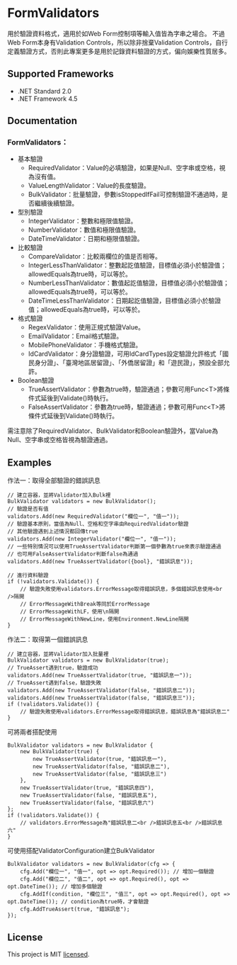 # FormValidators

用於驗證資料格式，適用於如Web Form控制項等輸入值皆為字串之場合。
不過Web Form本身有Validation Controls，所以除非捨棄Validation Controls，自行定義驗證方式，否則此專案更多是用於記錄資料驗證的方式，偏向娛樂性質居多。

## Supported Frameworks
* .NET Standard 2.0
* .NET Framework 4.5

## Documentation

### FormValidators：

* 基本驗證
  * RequiredValidator：Value的必填驗證，如果是Null、空字串或空格，視為沒有值。
  * ValueLengthValidator：Value的長度驗證。
  * BulkValidator：批量驗證，參數isStoppedIfFail可控制驗證不通過時，是否繼續後續驗證。
* 型別驗證
  * IntegerValidator：整數和極限值驗證。
  * NumberValidator：數值和極限值驗證。
  * DateTimeValidator：日期和極限值驗證。
* 比較驗證
  * CompareValidator：比較兩欄位的值是否相等。
  * IntegerLessThanValidator：整數起訖值驗證，目標值必須小於驗證值；allowedEquals為true時，可以等於。
  * NumberLessThanValidator：數值起訖值驗證，目標值必須小於驗證值；allowedEquals為true時，可以等於。
  * DateTimeLessThanValidator：日期起訖值驗證，目標值必須小於驗證值；allowedEquals為true時，可以等於。
* 格式驗證
  * RegexValidator：使用正規式驗證Value。
  * EmailValidator：Email格式驗證。
  * MobilePhoneValidator：手機格式驗證。
  * IdCardValidator：身分證驗證，可用IdCardTypes設定驗證允許格式「國民身分證」、「臺灣地區居留證」、「外僑居留證」和「遊民證」，預設全部允許。
* Boolean驗證
  * TrueAssertValidator：參數為true時，驗證通過；參數可用Func\<T\>將條件式延後到Validate()時執行。
  * FalseAssertValidator：參數為true時，驗證通過；參數可用Func\<T\>將條件式延後到Validate()時執行。

需注意除了RequiredValidator、BulkValidator和Boolean驗證外，當Value為Null、空字串或空格皆視為驗證通過。

## Examples

作法一：取得全部驗證的錯誤訊息
```
// 建立容器，並將Validator加入Bulk裡
BulkValidator validators = new BulkValidator();
// 驗證是否有值
validators.Add(new RequiredValidator("欄位一", "值一"));
// 驗證基本原則，當值為Null、空格和空字串由RequiredValidator驗證
// 其他驗證遇到上述情況都回傳true
validators.Add(new IntegerValidator("欄位一", "值一"));
// 一些特別情況可以使用TrueAssertValidator判斷第一個參數為true來表示驗證通過
// 也可用FalseAssertValidator判斷false為通過
validators.Add(new TrueAssertValidator({bool}, "錯誤訊息"));

// 進行資料驗證
if (!validators.Validate()) {
    // 驗證失敗使用validators.ErrorMessage取得錯誤訊息，多個錯誤訊息使用<br />隔開
    // ErrorMessageWithBreak等同於ErrorMessage
    // ErrorMessageWithLF，使用\n隔開
    // ErrorMessageWithNewLine，使用Environment.NewLine隔開
}
```

作法二：取得第一個錯誤訊息
```
// 建立容器，並將Validator加入批量裡
BulkValidator validators = new BulkValidator(true);
// TrueAssert遇到true，驗證成功
validators.Add(new TrueAssertValidator(true, "錯誤訊息一"));
// TrueAssert遇到false，驗證失敗
validators.Add(new TrueAssertValidator(false, "錯誤訊息二"));
validators.Add(new TrueAssertValidator(false, "錯誤訊息三"));
if (!validators.Validate()) {
    // 驗證失敗使用validators.ErrorMessage取得錯誤訊息，錯誤訊息為"錯誤訊息二"
}
```

可將兩者搭配使用
```
BulkValidator validators = new BulkValidator {
    new BulkValidator(true) {
        new TrueAssertValidator(true, "錯誤訊息一"),
        new TrueAssertValidator(false, "錯誤訊息二"),
        new TrueAssertValidator(false, "錯誤訊息三")
    },
    new TrueAssertValidator(true, "錯誤訊息四"),
    new TrueAssertValidator(false, "錯誤訊息五"),
    new TrueAssertValidator(false, "錯誤訊息六")
};
if (!validators.Validate()) {
    // validators.ErrorMessage為"錯誤訊息二<br />錯誤訊息五<br />錯誤訊息六"
}
```

可使用搭配ValidatorConfiguration建立BulkValidator
```
BulkValidator validators = new BulkValidator(cfg => {
    cfg.Add("欄位一", "值一", opt => opt.Required()); // 增加一個驗證
    cfg.Add("欄位二", "值二", opt => opt.Required(), opt => opt.DateTime()); // 增加多個驗證
    cfg.AddIf(condition, "欄位三", "值三", opt => opt.Required(), opt => opt.DateTime()); // condition為true時，才會驗證
    cfg.AddTrueAssert(true, "錯誤訊息");
});
```

## License
This project is MIT [licensed](https://github.com/CloudyWing/FormValidators/blob/master/LICENSE.md).